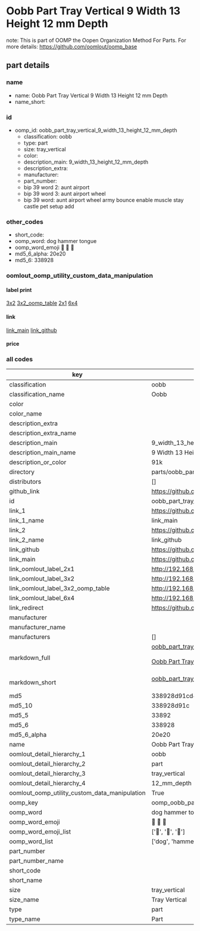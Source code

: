 # Oobb Part Tray Vertical 9 Width 13 Height 12 mm Depth  

note: This is part of OOMP the Oopen Organization Method For Parts. For more details: https://github.com/oomlout/oomp_base

##  part details
  







### name
* name: Oobb Part Tray Vertical 9 Width 13 Height 12 mm Depth
* name_short: 
### id
* oomp_id: oobb_part_tray_vertical_9_width_13_height_12_mm_depth
  * classification: oobb
  * type: part
  * size: tray_vertical
  * color: 
  * description_main: 9_width_13_height_12_mm_depth
  * description_extra: 
  * manufacturer: 
  * part_number: 
  * bip 39 word 2: aunt airport
  * bip 39 word 3: aunt airport wheel
  * bip 39 word: aunt airport wheel army bounce enable muscle stay castle pet setup add

### other_codes
* short_code: 
* oomp_word: dog hammer tongue
* oomp_word_emoji :dog: :hammer: :tongue:
* md5_6_alpha: 20e20
* md5_6: 338928






### oomlout_oomp_utility_custom_data_manipulation
#### label print
[3x2](http://192.168.1.245:1112/?label=oomp%2020e20)
[3x2_oomp_table](http://192.168.1.108:1112/?label=oomp%2020e20)
[2x1](http://192.168.1.242:1112/?label=oomp%2020e20)
[6x4](http://192.168.1.55:1112/?label=oomp%2020e20)    

#### link

[link_main](https://github.com/oomlout/oomlout_oomp_version_1_messy/tree/main/parts/oobb_part_tray_vertical_9_width_13_height_12_mm_depth) [link_github](https://github.com/oomlout/oomlout_oomp_version_1_messy/tree/main/parts/oobb_part_tray_vertical_9_width_13_height_12_mm_depth)                             

#### price







### all codes 
| key | value |  
| --- | --- |  
| classification | oobb |  
| classification_name | Oobb |  
| color |  |  
| color_name |  |  
| description_extra |  |  
| description_extra_name |  |  
| description_main | 9_width_13_height_12_mm_depth |  
| description_main_name | 9 Width 13 Height 12 mm Depth |  
| description_or_color | 91k |  
| directory | parts/oobb_part_tray_vertical_9_width_13_height_12_mm_depth |  
| distributors | [] |  
| github_link | https://github.com/oomlout/oomlout_oomp_part_src/tree/main/parts/oobb_part_tray_vertical_9_width_13_height_12_mm_depth |  
| id | oobb_part_tray_vertical_9_width_13_height_12_mm_depth |  
| link_1 | https://github.com/oomlout/oomlout_oomp_version_1_messy/tree/main/parts/oobb_part_tray_vertical_9_width_13_height_12_mm_depth |  
| link_1_name | link_main |  
| link_2 | https://github.com/oomlout/oomlout_oomp_version_1_messy/tree/main/parts/oobb_part_tray_vertical_9_width_13_height_12_mm_depth |  
| link_2_name | link_github |  
| link_github | https://github.com/oomlout/oomlout_oomp_version_1_messy/tree/main/parts/oobb_part_tray_vertical_9_width_13_height_12_mm_depth |  
| link_main | https://github.com/oomlout/oomlout_oomp_version_1_messy/tree/main/parts/oobb_part_tray_vertical_9_width_13_height_12_mm_depth |  
| link_oomlout_label_2x1 | http://192.168.1.242:1112/?label=oomp%2020e20 |  
| link_oomlout_label_3x2 | http://192.168.1.245:1112/?label=oomp%2020e20 |  
| link_oomlout_label_3x2_oomp_table | http://192.168.1.108:1112/?label=oomp%2020e20 |  
| link_oomlout_label_6x4 | http://192.168.1.55:1112/?label=oomp%2020e20 |  
| link_redirect | https://github.com/oomlout/oomlout_oomp_version_1_messy/tree/main/parts/oobb_part_tray_vertical_9_width_13_height_12_mm_depth |  
| manufacturer |  |  
| manufacturer_name |  |  
| manufacturers | [] |  
| markdown_full | [oobb_part_tray_vertical_9_width_13_height_12_mm_depth](none)<br>[](none)<br>[Oobb Part Tray Vertical 9 Width 13 Height 12 Mm Depth](none)<br><br> |  
| markdown_short | [oobb_part_tray_vertical_9_width_13_height_12_mm_depth](none)<br><br> |  
| md5 | 338928d91cd4f231250d30c1f401607a |  
| md5_10 | 338928d91c |  
| md5_5 | 33892 |  
| md5_6 | 338928 |  
| md5_6_alpha | 20e20 |  
| name | Oobb Part Tray Vertical 9 Width 13 Height 12 mm Depth |  
| oomlout_detail_hierarchy_1 | oobb |  
| oomlout_detail_hierarchy_2 | part |  
| oomlout_detail_hierarchy_3 | tray_vertical |  
| oomlout_detail_hierarchy_4 | 12_mm_depth |  
| oomlout_oomp_utility_custom_data_manipulation | True |  
| oomp_key | oomp_oobb_part_tray_vertical_9_width_13_height_12_mm_depth |  
| oomp_word | dog hammer tongue |  
| oomp_word_emoji | :dog: :hammer: :tongue: |  
| oomp_word_emoji_list | [':dog:', ':hammer:', ':tongue:'] |  
| oomp_word_list | ['dog', 'hammer', 'tongue'] |  
| part_number |  |  
| part_number_name |  |  
| short_code |  |  
| short_name |  |  
| size | tray_vertical |  
| size_name | Tray Vertical |  
| type | part |  
| type_name | Part |  
